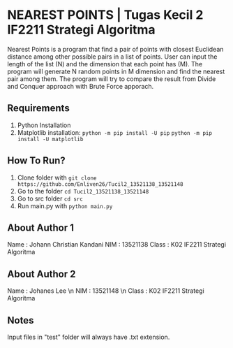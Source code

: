 # NEAREST POINTS | Tugas Kecil 2 IF2211 Strategi Algoritma
Nearest Points is a program that find a pair of points with closest Euclidean distance among other possible pairs in a list of points. User can input the length of the list (N) and the dimension that each point has (M). The program will generate N random points in M dimension and find the nearest pair among them. The program will try to compare the result from Divide and Conquer approach with Brute Force apporach.

## Requirements
1. Python Installation
2. Matplotlib installation:
  `python -m pip install -U pip`
  `python -m pip install -U matplotlib`

## How To Run?
1. Clone folder with `git clone https://github.com/Enliven26/Tucil2_13521138_13521148`
2. Go to the folder `cd Tucil2_13521138_13521148`
3. Go to src folder `cd src`
4. Run main.py with  `python main.py`

## About Author 1
Name : Johann Christian Kandani
NIM : 13521138
Class : K02 IF2211 Strategi Algoritma

## About Author 2
Name : Johanes Lee \n
NIM : 13521148 \n
Class : K02 IF2211 Strategi Algoritma

## Notes
Input files in "test" folder will always have .txt extension.

